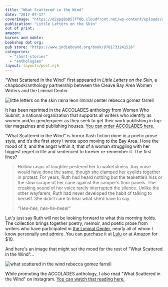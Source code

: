 ```yaml
---
title: "What Scattered in the Wind"
date: "2017-07-17"
coverImage: "https://d2ypg8o05lff0b.cloudfront.net/wp-content/uploads/sites/3/pages/little-letters-on-the-skin.jpg"
publication: "Little Letters on the Skin"
out of print:
amazon:
barnes and noble:
bookshop dot org:
pub store: "https://www.indiebound.org/book/9781733241526"
categories:
  - "short-stories"
  - "anthologies"
layout: layouts/post.njk
---
```


"What Scattered in the Wind" first appeared in _Little Letters on the Skin_, a chapbook/anthology partnership between the Cleave Bay Area Women Writers and the Liminal Center.

![little letters on the skin raina leon liminal center rebecca gomez farrell](https://d2ypg8o05lff0b.cloudfront.net/wp-content/uploads/sites/3/pages/little-letters-on-the-skin.jpg)

It has been reprinted in the ACCOLADES anthology from Women Who Submit, a national organization that supports all writers who identify as women and/or genderqueer as they seek to get their work publishing in top-tier magazines and publishing houses. [You can order ACCOLADES here.](https://www.indiebound.org/book/9781733241526)

"What Scattered in the Wind" is horror flash fiction done in a poetic prose style, and it’s the first story I wrote upon moving to the Bay Area. I love the mood of it, and the angst within it, that of a woman struggling with her biggest regret in life and sentenced to forever re-remember it. The first lines?

> Hollow rasps of laughter pestered her to wakefulness. Any noise would have done the same, though she clamped her eyelids together in protest. For years, Ruth had heard nothing but the teakettle’s hiss or the slow scrape of her cane against the camper’s floor panels. The creaking sound of her voice rarely interrupted the silence. Unlike the other wayfarers, Ruth had never developed the habit of talking to herself. She didn’t care to hear what she’d have to say.
>
> _“Hee-hee, hee-he-heee!“_

Let's just say Ruth will not be looking forward to what this morning holds. The collection brings together poetry, memoir, and poetic prose from writers who have participated in [the Liminal Center,](http://oaklandliminal.com) nearly all of whom I know personally and admire. You can purchase it at [Lulu](http://www.lulu.com/shop/cleave-bay-area-women-writers-the-liminal-center/little-letters-on-the-skin/paperback/product-23190073.html) or at Amazon for $10.

And here's an image that might set the mood for the rest of "What Scattered in the Wind"...

![what scattered in the wind rebecca gomez farrell](https://d2ypg8o05lff0b.cloudfront.net/wp-content/uploads/sites/3/pages/ProsserWA-010-500x333-1.jpg)

While promoting the ACCOLADES anthology, I also read "What Scattered in the Wind" on Instagram. [You can watch that reading here.](https://www.instagram.com/p/B__EI82B71y/)
